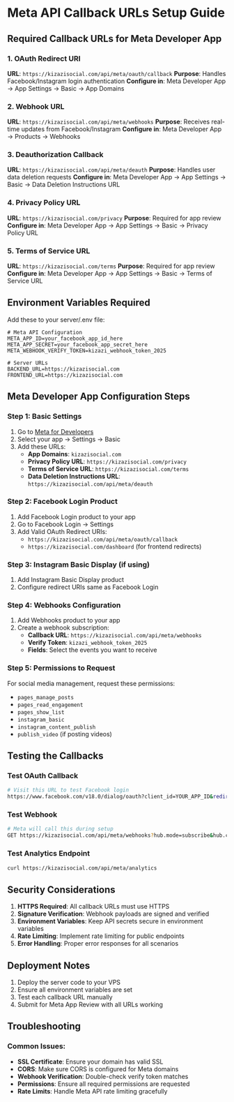 # Meta API Callback URLs Setup Guide

## Required Callback URLs for Meta Developer App

### 1. OAuth Redirect URI
**URL**: `https://kizazisocial.com/api/meta/oauth/callback`
**Purpose**: Handles Facebook/Instagram login authentication
**Configure in**: Meta Developer App → App Settings → Basic → App Domains

### 2. Webhook URL
**URL**: `https://kizazisocial.com/api/meta/webhooks`
**Purpose**: Receives real-time updates from Facebook/Instagram
**Configure in**: Meta Developer App → Products → Webhooks

### 3. Deauthorization Callback
**URL**: `https://kizazisocial.com/api/meta/deauth`
**Purpose**: Handles user data deletion requests
**Configure in**: Meta Developer App → App Settings → Basic → Data Deletion Instructions URL

### 4. Privacy Policy URL
**URL**: `https://kizazisocial.com/privacy`
**Purpose**: Required for app review
**Configure in**: Meta Developer App → App Settings → Basic → Privacy Policy URL

### 5. Terms of Service URL
**URL**: `https://kizazisocial.com/terms`
**Purpose**: Required for app review
**Configure in**: Meta Developer App → App Settings → Basic → Terms of Service URL

## Environment Variables Required

Add these to your server/.env file:

```env
# Meta API Configuration
META_APP_ID=your_facebook_app_id_here
META_APP_SECRET=your_facebook_app_secret_here
META_WEBHOOK_VERIFY_TOKEN=kizazi_webhook_token_2025

# Server URLs
BACKEND_URL=https://kizazisocial.com
FRONTEND_URL=https://kizazisocial.com
```

## Meta Developer App Configuration Steps

### Step 1: Basic Settings
1. Go to [Meta for Developers](https://developers.facebook.com/)
2. Select your app → Settings → Basic
3. Add these URLs:
   - **App Domains**: `kizazisocial.com`
   - **Privacy Policy URL**: `https://kizazisocial.com/privacy`
   - **Terms of Service URL**: `https://kizazisocial.com/terms`
   - **Data Deletion Instructions URL**: `https://kizazisocial.com/api/meta/deauth`

### Step 2: Facebook Login Product
1. Add Facebook Login product to your app
2. Go to Facebook Login → Settings
3. Add Valid OAuth Redirect URIs:
   - `https://kizazisocial.com/api/meta/oauth/callback`
   - `https://kizazisocial.com/dashboard` (for frontend redirects)

### Step 3: Instagram Basic Display (if using)
1. Add Instagram Basic Display product
2. Configure redirect URIs same as Facebook Login

### Step 4: Webhooks Configuration
1. Add Webhooks product to your app
2. Create a webhook subscription:
   - **Callback URL**: `https://kizazisocial.com/api/meta/webhooks`
   - **Verify Token**: `kizazi_webhook_token_2025`
   - **Fields**: Select the events you want to receive

### Step 5: Permissions to Request
For social media management, request these permissions:
- `pages_manage_posts`
- `pages_read_engagement`
- `pages_show_list`
- `instagram_basic`
- `instagram_content_publish`
- `publish_video` (if posting videos)

## Testing the Callbacks

### Test OAuth Callback
```bash
# Visit this URL to test Facebook login
https://www.facebook.com/v18.0/dialog/oauth?client_id=YOUR_APP_ID&redirect_uri=https://kizazisocial.com/api/meta/oauth/callback&scope=pages_manage_posts,pages_read_engagement,pages_show_list&response_type=code
```

### Test Webhook
```bash
# Meta will call this during setup
GET https://kizazisocial.com/api/meta/webhooks?hub.mode=subscribe&hub.challenge=CHALLENGE_STRING&hub.verify_token=kizazi_webhook_token_2025
```

### Test Analytics Endpoint
```bash
curl https://kizazisocial.com/api/meta/analytics
```

## Security Considerations

1. **HTTPS Required**: All callback URLs must use HTTPS
2. **Signature Verification**: Webhook payloads are signed and verified
3. **Environment Variables**: Keep API secrets secure in environment variables
4. **Rate Limiting**: Implement rate limiting for public endpoints
5. **Error Handling**: Proper error responses for all scenarios

## Deployment Notes

1. Deploy the server code to your VPS
2. Ensure all environment variables are set
3. Test each callback URL manually
4. Submit for Meta App Review with all URLs working

## Troubleshooting

### Common Issues:
- **SSL Certificate**: Ensure your domain has valid SSL
- **CORS**: Make sure CORS is configured for Meta domains
- **Webhook Verification**: Double-check verify token matches
- **Permissions**: Ensure all required permissions are requested
- **Rate Limits**: Handle Meta API rate limiting gracefully
